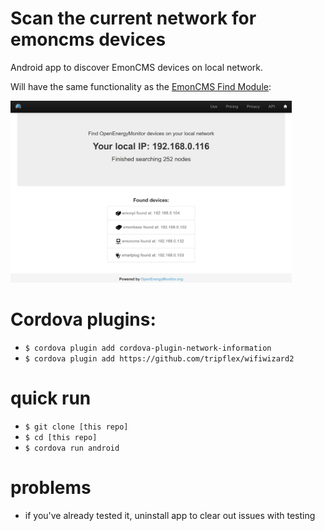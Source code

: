 # Scan the current network for emoncms devices
Android app to discover EmonCMS devices on local network.

Will have the same functionality as the [EmonCMS Find Module](https://github.com/emoncms/find):

[<img src="https://github.com/emoncms/find/blob/master/emoncms-find.png?raw=true" width="450"/>](https://github.com/emoncms/find/blob/master/emoncms-find.png?raw=true)

# Cordova plugins:
- `$ cordova plugin add cordova-plugin-network-information`
- `$ cordova plugin add https://github.com/tripflex/wifiwizard2`

# quick run
- `$ git clone [this repo]`
- `$ cd [this repo]`
- `$ cordova run android`

# problems
- if you've already tested it, uninstall app to clear out issues with testing